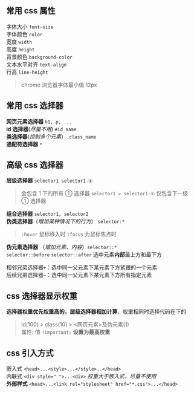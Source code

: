 ## 常用 css 属性

字体大小 `font-size`  
字体颜色 `color`  
宽度 `width`  
高度 `height`  
背景颜色 `background-color`  
文本水平对齐 `text-align`  
行高 `line-height`

> chrome 浏览器字体最小值 12px

## 常用 css 选择器

**网页元素选择器** `h1, p, ...`  
**id 选择器**(_尽量不用_) `#id_name`  
**类选择器**(_控制多个元素_）`.class_name`  
**通配符选择器** `*`

## 高级 css 选择器

**层级选择器** `selector1 selector1-①`

> 会包含 1 下的所有 ① 选择器
> `selector1 > selector1-①` 仅包含下一级 ① 选择器

**组合选择器** `selector1, selector2`  
**伪类选择器**（_增加某种情况下的行为_） `selector:*`

> `:hover` 鼠标移入时
> `:focus` 为鼠标焦点时

**伪元素选择器** （_增加元素、内容_）`selector::*`  
`selector::before` `selector::after` 选中元素**内部**最上方和最下方

相邻兄弟选择器`+`：选中同一父元素下某元素下方紧跟的一个元素  
后续兄弟选择器`~`：选中同一父元素下某元素下方所有指定元素

## css 选择器显示权重

**选择器权重优先权重高的，层级选择器相加计算**，权重相同时选择代码在下的

> id(100) > class(10) > <网页元素>及伪元素(1)  
> 属性: 值 `!important;` **设置为最高权重**

## css 引入方式

嵌入式 `<head>...<style>...</style>..</head>`  
内联式 `<div style=" ">...<div>` _权重大于嵌入式，尽量不使用_  
**外部样式** `<head>...<link rel="stylesheet" href="*.css">...</head>`

